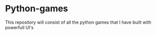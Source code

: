 # Python-games
This repository will consist of all the python games that I have built with powerfull UI's
